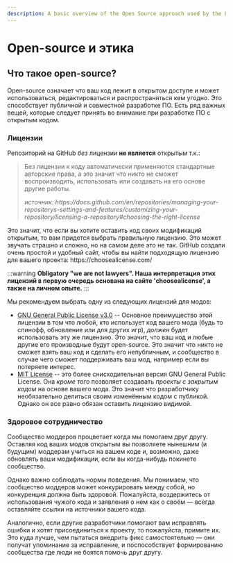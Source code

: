 ```yaml
---
description: A basic overview of the Open Source approach used by the Lethal Company modding community.
---
```


# Open-source и этика

## Что такое open-source?

Open-source означает что ваш код лежит в открытом доступе и может использоваться, редактироваться и распространяться кем угодно. Это способствует публичной и совместной разработке ПО. Есть ряд важных вещей, которые следует принять во внимание при разработке ПО с открытым кодом.

### Лицензии

Репозиторий на GitHub _без_ лицензии **не является** открытым т.к.:

> Без лицензии к коду автоматически применяются стандартные авторские права, а это значит что никто не сможет воспроизводить, использовать или создавать на его основе другие работы.
>
> _источник: https\://docs.github.com/en/repositories/managing-your-repositorys-settings-and-features/customizing-your-repository/licensing-a-repository#choosing-the-right-license_

Это значит, что если вы хотите оставить код своих модификаций открытым, то вам придется выбрать правильную лицензию.
Это может звучать страшно и сложно, но на самом деле это не так. GitHub создали очень простой и удобный сайт, чтобы вы найти подходящую лицензию для вашего проекта:
https\://choosealicense.com/

:::warning
**Obligatory "we are not lawyers". Наша интерпретация этих лицензий в первую очередь основана на сайте 'choosealicense', а также на личном опыте.**
:::

Мы рекомендуем выбрать одну из следующих лицензий для модов:

- [GNU General Public License v3.0](https://choosealicense.com/licenses/gpl-3.0/) --
  Основное преимущество этой лицензии в том что любой, кто использует код вашего мода (будь то спинофф, обновление или для других игр), _должен_ будет использовать эту же лицензию. Это значит, что ваш код и любые другие его производные будут open-source. Это значит что никто не сможет взять ваш код и сделать его непубличным, и сообщество в случае чего сможет поддерживать ваш мод, например если вы потеряете интерес.
- [MIT License](https://choosealicense.com/licenses/mit/) -- это более снисходительная версия GNU General Public License. Она _кроме того_ позволяет создавать _проекты с закрытым кодом_ на основе вашего мода. Это значит что разработчику необязательно делиться своим изменённым кодом с публикой. Однако он все равно обязан оставить лицензию видимой.

### Здоровое сотрудничество

Сообщество моддеров процветает когда мы помогаем друг другу. Оставляя код ваших модов открытым вы позволяете нынешним (и будущим) моддерам учиться на вашем коде и, возможно, даже обновлять ваши модификации, если вы когда-нибудь покинете сообщество.

Однако важно соблюдать нормы поведения. Мы понимаем, что сообщество моддеров может конкурировать между собой, но конкуренция должна быть здоровой. Пожалуйста, воздержитесь от использования чужого кода и заявления о нем как о своём — всегда оставляйте ссылки на источники вашего кода.

Аналогично, если другие разработчики помогают вам исправлять ошибки и хотят присоединиться к проекту, то пожалуйста, примите их. Это куда лучше, чем пытаться внедрить фикс самостоятельно — они получат упоминание за исправление, и поспособствует формированию сообщества где люди не боятся помочь друг другу.
